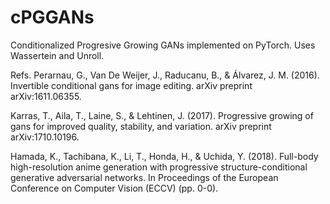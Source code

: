 # cPGGANs

Conditionalized Progresive Growing GANs implemented on PyTorch. Uses Wassertein and Unroll.

Refs.
Perarnau, G., Van De Weijer, J., Raducanu, B., & Álvarez, J. M. (2016). Invertible conditional gans for image editing. arXiv preprint arXiv:1611.06355.

Karras, T., Aila, T., Laine, S., & Lehtinen, J. (2017). Progressive growing of gans for improved quality, stability, and variation. arXiv preprint arXiv:1710.10196.

Hamada, K., Tachibana, K., Li, T., Honda, H., & Uchida, Y. (2018). Full-body high-resolution anime generation with progressive structure-conditional generative adversarial networks. In Proceedings of the European Conference on Computer Vision (ECCV) (pp. 0-0).

